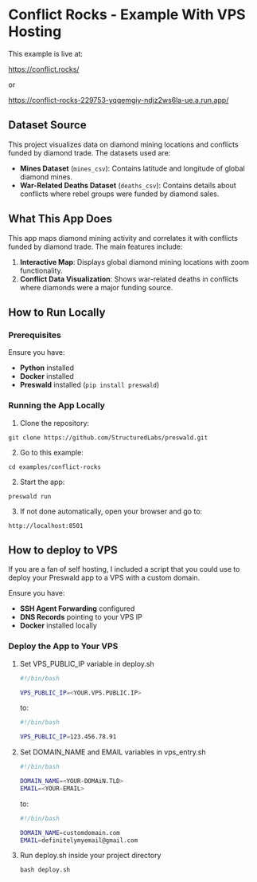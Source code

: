 # Conflict Rocks - Example With VPS Hosting

This example is live at:

https://conflict.rocks/

or

https://conflict-rocks-229753-yqqemgiy-ndjz2ws6la-ue.a.run.app/

## Dataset Source

This project visualizes data on diamond mining locations and conflicts funded by diamond trade. The datasets used are:

- **Mines Dataset** (`mines_csv`): Contains latitude and longitude of global diamond mines.
- **War-Related Deaths Dataset** (`deaths_csv`): Contains details about conflicts where rebel groups were funded by diamond sales.

## What This App Does

This app maps diamond mining activity and correlates it with conflicts funded by diamond trade. The main features include:

1. **Interactive Map**: Displays global diamond mining locations with zoom functionality.
2. **Conflict Data Visualization**: Shows war-related deaths in conflicts where diamonds were a major funding source.

## How to Run Locally

### Prerequisites

Ensure you have:
- **Python** installed
- **Docker** installed
- **Preswald** installed (`pip install preswald`)

### Running the App Locally

1. Clone the repository:
   
  `git clone https://github.com/StructuredLabs/preswald.git`

2. Go to this example:
   
  `cd examples/conflict-rocks`
   
2. Start the app:
   
  `preswald run`

3. If not done automatically, open your browser and go to:
   
  `http://localhost:8501`

## How to deploy to VPS

If you are a fan of self hosting, I included a script that you could use to deploy your Preswald app to a VPS with a custom domain.


Ensure you have:
- **SSH Agent Forwarding** configured
- **DNS Records** pointing to your VPS IP
- **Docker** installed locally

### Deploy the App to Your VPS

1. Set VPS_PUBLIC_IP variable in deploy.sh

   ```bash
   #!/bin/bash

   VPS_PUBLIC_IP=<YOUR.VPS.PUBLIC.IP>
   ```
   
    to:
   
   ```bash
   #!/bin/bash

   VPS_PUBLIC_IP=123.456.78.91
   ```

2. Set DOMAIN_NAME and EMAIL variables in vps_entry.sh

   ```bash
   #!/bin/bash

   DOMAIN_NAME=<YOUR-DOMAiN.TLD>
   EMAIL=<YOUR-EMAIL>
   ```
   
    to:
   
   ```bash
   #!/bin/bash

   DOMAIN_NAME=customdomain.com
   EMAIL=definitelymyemail@gmail.com
   ```
3. Run deploy.sh inside your project directory

   `
   bash deploy.sh
   `
